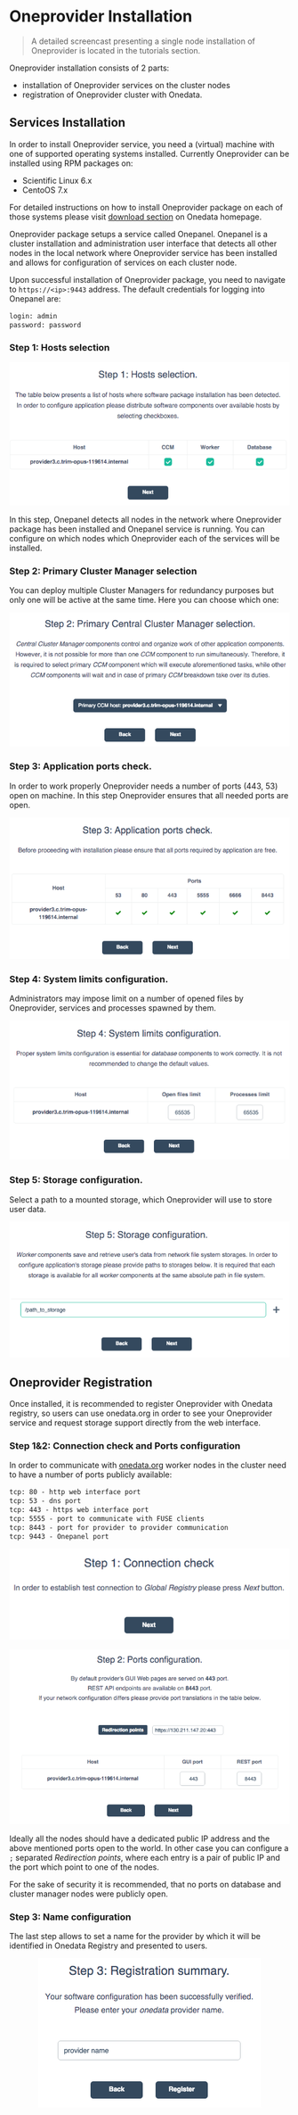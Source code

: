 # Oneprovider Installation

> A detailed screencast presenting a single node installation of Oneprovider is located in the tutorials section.

Oneprovider installation consists of 2 parts:
* installation of Oneprovider services on the cluster nodes
* registration of Oneprovider cluster with Onedata.

## Services Installation

In order to install Oneprovider service, you need a (virtual) machine with one of supported operating systems installed. Currently Oneprovider can be installed using RPM packages on:
* Scientific Linux 6.x
* CentoOS 7.x

For detailed instructions on how to install Oneprovider package on each of those systems please visit [download section](https://onedata.org/download) on Onedata homepage.

Oneprovider package setups a service called Onepanel. Onepanel is a cluster installation and administration user interface that detects all other nodes in the local network where Oneprovider service has been installed and allows for configuration of services on each cluster node.

Upon successful installation of Oneprovider package, you need to navigate to `https://<ip>:9443` address. The default credentials for logging into Onepanel are:
~~~
login: admin
password: password
~~~

### Step 1: Hosts selection

<p align="center"><img src="../img/admin/step1_host_selection.png"></p>

In this step, Onepanel detects all nodes in the network where Oneprovider package has been installed and Onepanel service is running. You can configure on which nodes which Oneprovider each of the services will be installed.


### Step 2: Primary Cluster Manager selection

You can deploy multiple Cluster Managers for redundancy purposes but only one will be active at the same time. Here you can choose which one:

<p align="center"><img src="../img/admin/step2_primary_cm_selection.png"></p>


### Step 3: Application ports check.

In order to work properly Oneprovider needs a number of ports (443, 53) open on machine. In this step Oneprovider ensures that all needed ports are open.

<p align="center"><img src="../img/admin/step3_ports_check.png"></p>


### Step 4: System limits configuration.

Administrators may impose limit on a number of opened files by Oneprovider, services and processes spawned by them.

<p align="center"><img src="../img/admin/step4_system_limists.png"></p>


### Step 5: Storage configuration.

Select a path to a mounted storage, which Oneprovider will use to store user data.

<p align="center"><img src="../img/admin/step5_path_to_storage.png"></p>


## Oneprovider Registration
Once installed, it is recommended to register Oneprovider with Onedata registry, so users can use onedata.org in order to see your Oneprovider service and request storage support directly from the web interface.

### Step 1&2: Connection check and Ports configuration

In order to communicate with [onedata.org](onedata.org) worker nodes in the cluster need to have a number of ports publicly available:
~~~
tcp: 80 - http web interface port
tcp: 53 - dns port
tcp: 443 - https web interface port
tcp: 5555 - port to communicate with FUSE clients
tcp: 8443 - port for provider to provider communication
tcp: 9443 - Onepanel port
~~~

<p align="center"><img src="../img/admin/rstrep1_info.png"></p>

<p align="center"><img src="../img/admin/rstep2_ports.png"></p>

Ideally all the nodes should have a dedicated public IP address and the above mentioned ports open to the world. In other case you can configure a `;` separated *Redirection points*, where each entry is a pair of public IP and the port which point to one of the nodes.

For the sake of security it is recommended, that no ports on database and cluster manager nodes were publicly open.


### Step 3: Name configuration
The last step allows to set a name for the provider by which it will be identified in Onedata Registry and presented to users.

<p align="center"><img src="../img/admin/rstep2_name.png"></p>
